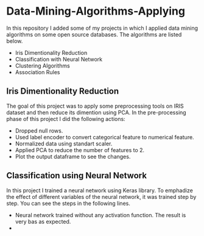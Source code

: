 # Data-Mining-Algorithms-Applying
In this repository I added some of my projects in which I applied data mining algorithms on some open source databases. The algorithms are listed below.

* Iris Dimentionality Reduction
* Classification with Neural Network
* Clustering Algorithms
* Association Rules

## Iris Dimentionality Reduction
The goal of this project was to apply some preprocessing tools on IRIS dataset and then reduce its dimention using PCA. 
In the pre-processing phase of this project I did the following actions:
* Dropped null rows.
* Used label encoder to convert categorical feature to numerical feature.
* Normalized data using standart scaler.
* Applied PCA to reduce the number of features to 2.
* Plot the output dataframe to see the changes.

## Classification using Neural Network
In this project I trained a neural network using Keras library. To emphadize the effect of different variables of the neural network, it was trained step by step. You can see the steps in the following lines.
* Neural network trained without any activation function. The result is very bas as expected.
* 
